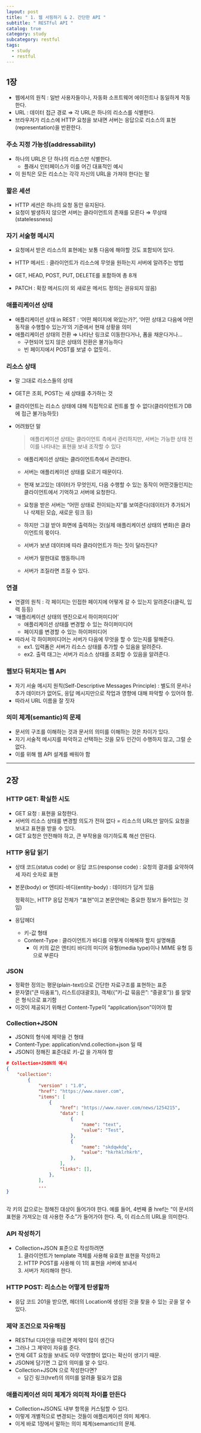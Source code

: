```yaml
---
layout: post
title: " 1. 웹 서핑하기 & 2. 간단한 API "
subtitle: " RESTful API "
catalog: true
category: study
subcategory: restful
tags:
  - study
  - restful
---
```


## 1장

- 웹에서의 원칙 : 일반 사용자들이나, 자동화 소프트웨어 에이전트나 동일하게 작동한다.
- URL : 데이터 접근 경로 ⇒ 각 URL은 하나의 리소스를 식별한다.
- 브라우저가 리소스에 HTTP 요청을 보내면 서버는 응답으로 리소스의 표현(representation)을 반환한다.

### 주소 지정 가능성(addressability)

- 하나의 URL은 단 하나의 리소스만 식별한다.
    - 플래시 인터페이스가 이를 어긴 대표적인 예시
- 이 원칙은 모든 리소스는 각각 자신의 URL을 가져야 한다는 말

### 짧은 세션

- HTTP 세션은 하나의 요청 동안 유지된다.
- 요청이 발생하지 않으면 서버는 클라이언트의 존재를 모른다 ⇒ 무상태(statelessness)

### 자기 서술형 메시지

- 요청에서 받은 리소스의 표현에는 보통 다음에 해야할 것도 포함되어 있다.

- HTTP 메서드 : 클라이언트가 리소스에 무엇을 원하는지 서버에 알려주는 방법
- GET, HEAD, POST, PUT, DELETE를 포함하여 총 8개
- PATCH : 확장 메서드(이 외 새로운 메서드 정의는 권유되지 않음)

### 애플리케이션 상태

- 애플리케이션 상태 in REST : ‘어떤 페이지에 와있는가?’, ‘어떤 상태고 다음에 어떤 동작을 수행할수 있는가’의 기준에서 현재 상황을 의미
- 애플리케이션 상태의 전환 ⇒ 나타난 링크로 이동한다거나, 폼을 채운다거나…
    - 구현되어 있지 않은 상태의 전환은 불가능하다
    - 빈 페이지에서 POST를 보낼 수 없듯이..

### 리소스 상태

- 말 그대로 리소스들의 상태
- GET은 조회, POST는 새 상태를 추가하는 것
- 클라이언트는 리소스 상태에 대해 직접적으로 컨트롤 할 수 없다(클라이언트가 DB에 접근 불가능하듯)
- 어려웠던 말
    
    > 애플리케이션 상태는 클라이언트 측에서 관리하지만, 서버는 가능한 상태 전이를 나타내는 표현을 보내 조작할 수 있다
    > 
    - 애플리케이션 상태는 클라이언트측에서 관리한다.
    - 서버는 애플리케이션 상태를 모르기 때문이다.
    - 현재 보고있는 데이터가 무엇인지, 다음 수행할 수 있는 동작이 어떤것들인지는 클라이언트에서 기억하고 서버에 요청한다.
    - 요청을 받은 서버는 “어떤 상태로 전이되는지”를 보여준다(데이터가 추가되거나 삭제된 모습, 새로운 링크 등)
    - 하지만 그걸 받아 화면에 출력하는 것(실제 애플리케이션 상태의 변화)은 클라이언트의 몫이다.
    
    - 서버가 보낸 데이터에 따라 클라이언트가 하는 짓이 달라진다?
    - 서버가 말한대로 행동하니까
    - 서버가 조질라면 조질 수 있다.
    

### 연결

- 연결의 원칙 : 각 페이지는 인접한 페이지에 어떻게 갈 수 있는지 알려준다(클릭, 입력 등등)
- ‘애플리케이션 상태의 엔진으로서 하이퍼미디어’
    - 애플리케이션 상태를 변경할 수 있는 하이퍼미디어
    - 페이지를 변경할 수 있는 하이퍼미디어
- 따라서 각 하이퍼미디어는 서버가 다음에 무엇을 할 수 있는지를 말해준다.
    - ex1. 입력폼은 서버가 리소스 상태를 추가할 수 있음을 알려준다.
    - ex2. 출력 태그는 서버가 리소스 상태를 조회할 수 있음을 알려준다.

### 웹보다 뒤쳐지는 웹 API

- 자기 서술 메시지 원칙(Self-Descriptive Messages Principle) : 별도의 문서나 추가 데이터가 없어도, 응답 메시지만으로 작업과 영향에 대해 파악할 수 있어야 함.
- 따라서 URL 이름을 잘 짓자

### 의미 체계(semantic)의 문제

- 문서의 구조를 이해하는 것과 문서의 의미를 이해하는 것은 차이가 있다.
- 자기 서술적 메시지를 파악하고 선택하는 것을 모두 인간이 수행하지 않고, 그럴 순 없다.
- 이를 위해 웹 API 설계를 배워야 함

---

## 2장

### HTTP GET: 확실한 시도

- GET 요청 : 표현을 요청한다.
- 서버의 리소스 상태를 변경할 의도가 전혀 없다 = 리소스의 URL만 알아도 요청을 보내고 표현을 받을 수 있다.
- GET 요청은 안전해야 하고, 큰 부작용을 야기하도록 해선 안된다.

### HTTP 응답 읽기

- 상태 코드(status code) or 응답 코드(response code) : 요청의 결과를 요약하여 세 자리 숫자로 표현
- 본문(body) or 엔티티-바디(entity-body) : 데이터가 담겨 있음
    
    정확히는, HTTP 응답 전체가 “표현”이고 본문안에는 중요한 정보가 들어있는 것임)
    
- 응답헤더
    - 키-값 형태
    - Content-Type : 클라이언트가 바디를 어떻게 이해해햐 할지 설명해줌
        - 이 키의 값은 엔티티 바디의 미디어 유형(media type)이나 MIME 유형 등으로 부른다

### JSON

- 정확한 정의는 평문(plain-text)으로 간단한 자료구조를 표현하는 표준
- 문자열(”큰 따옴표”), 리스트([대괄호]), 객체({”키-값 묶음은”: “중괄호”}) 를 알맞은 형식으로 표기함
- 이것이 제공되기 위해선 Content-Type이 “application/json”이어야 함

### Collection+JSON

- JSON의 형식에 제약을 건 형태
- Content-Type: application/vnd.collection+json 일 때
- JSON이 정해진 표준대로 키-값 을 가져야 함

```json
# Collection+JSON의 예시
{
	"collection": 
		{
			"version" : "1.0",
			"href": "https://www.naver.com",
			"items": [
				{
					"href": "https://www.naver.com/news/1254215",
					"data": [
						{
							"name": "text",
							"value": "Test",
						},
						{
							"name": "skdqwkdq",
							"value": "hkrhklrhkrh",
						},
					],
					"links": [],
				},
			],
			...
}
			
```

각 키의 값으로는 정해진 대상이 들어가야 한다. 예를 들어, 4번째 줄 href는 “이 문서의 표현을 가져오는 데 사용한 주소”가 들어가야 한다. 즉, 이 리소스의 URL을 의미한다.

### API 작성하기

- Collection+JSON 표준으로 작성하려면
    1. 클라이언트가 template 객체를 사용해 유효한 표현을 작성하고
    2. HTTP POST를 사용해 이 1의 표현을 서버에 보내서
    3. 서버가 처리해야 한다.

### HTTP POST: 리소스는 어떻게 탄생할까

- 응답 코드 201을 받으면, 헤더의 Location에 생성된 것을 찾을 수 있는 곳을 알 수 있다.

### 제약 조건으로 자유해짐

- RESTful 디자인을 따르면 제약이 많이 생긴다
- 그러나 그 제약이 자유를 준다.
- 언제 GET 요청을 보내도 아무 악영향이 없다는 확신이 생기기 때문.
- JSON에 담기면 그 값의 의미를 알 수 있다.
- Collection+JSON 으로 작성한다면?
    - 담긴 링크(href)의 의미를 알려줄 필요가 없음

### 애플리케이션 의미 체계가 의미적 차이를 만든다

- Collection+JSON도 내부 항목을 커스텀할 수 있다.
- 이렇게 개별적으로 변경되는 것들이 애플리케이션 의미 체계다.
- 이게 바로 1장에서 말하는 의미 체계(semantic)의 문제.